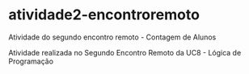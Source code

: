# atividade2-encontroremoto
Atividade do segundo encontro remoto - Contagem de Alunos



Atividade realizada no Segundo Encontro Remoto da UC8 - Lógica de Programação

